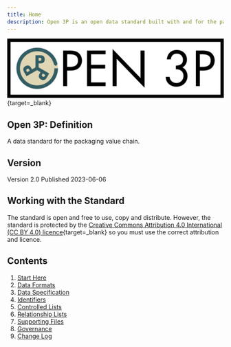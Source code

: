 ```yaml
---
title: Home
description: Open 3P is an open data standard built with and for the packaging supply chain.
---
```


[![Open Data Manchester](img/Open3PFullColour.jpg)](https://www.opendatamanchester.org.uk/plastics-packaging-portal/){target=_blank}

## Open 3P: Definition

A data standard for the packaging value chain.

## Version

Version 2.0 Published 2023-06-06

## Working with the Standard

The standard is open and free to use, copy and distribute. However, the standard is protected by the [Creative Commons Attribution 4.0 International (CC BY 4.0) licence](https://creativecommons.org/licenses/by/4.0/legalcode){target=_blank} so you must use the correct attribution and licence.

## Contents

1. [Start Here](1_Start_Here/1_1_Introduction.md)
2. [Data Formats](2_Data_Formats/2_1_Data_Formats.md)
3. [Data Specification](3_Data_Specification/3_1_Base_Materials.md)
4. [Identifiers](4_Identifiers/4_1_Identifiers.md)
5. [Controlled Lists](5_Controlled_Lists/5_000_Controlled_Lists.md)
6. [Relationship Lists](./6_Relationship_Lists/6_000_Relationship_Lists.md)
7. [Supporting Files](7_Supporting_Files/7_2_Example_Files.md)
8. [Governance](./8_Governance/8_1_Governance.md)
9. [Change Log](./9_Change_Log/8_1_Change_Log.md)
